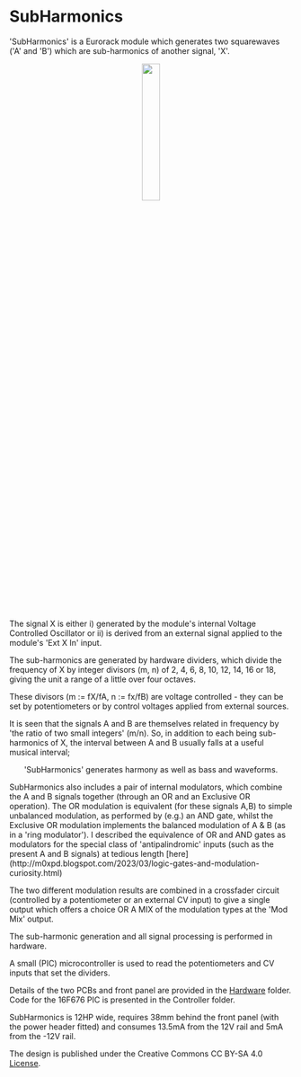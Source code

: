 # SubHarmonics 


'SubHarmonics' is a Eurorack module which generates two squarewaves ('A' and 'B') which are sub-harmonics of another signal, 'X'.

<p width=100%, align="center">
<img width=25%, src="https://user-images.githubusercontent.com/3152962/235910644-7287523d-f6e4-4646-8f2e-4d9a3b19b405.png">
</p>


The signal X is either i) generated by the module's internal Voltage Controlled Oscillator or ii) is derived from an external signal applied to the 
module's 'Ext X In' input.

The sub-harmonics are generated by hardware dividers, which divide the frequency of X by integer divisors (m, n) of 2, 4, 6, 8, 10, 12, 14, 16 or 18,
giving the unit a range of a little over four octaves. 

These divisors (m := fX/fA, n := fx/fB) are voltage controlled - they can be set by potentiometers or by control voltages applied from external sources.

It is seen that the signals A and B are themselves related in frequency by 'the ratio of two small integers' (m/n). So, in addition to each being 
sub-harmonics of X, the interval between A and B usually falls at a useful musical interval; 
<p align='center'>
'SubHarmonics' generates harmony as well as bass and waveforms.
</p>
SubHarmonics also includes a pair of internal modulators, which combine the A and B signals together (through an OR and an Exclusive OR operation). 
The OR modulation is equivalent (for these signals A,B) to simple unbalanced modulation, as performed by (e.g.) an AND gate, whilst the Exclusive OR
modulation implements the balanced modulation of A & B (as in a 'ring modulator'). I described the equivalence of OR and AND gates as modulators for 
the special class of 'antipalindromic' inputs (such as the present A and B signals) at tedious length [here](http://m0xpd.blogspot.com/2023/03/logic-gates-and-modulation-curiosity.html)

The two different modulation results are combined in a crossfader circuit (controlled by a potentiometer or an external CV input) to give a single 
output which offers a choice OR A MIX of the modulation types at the 'Mod Mix' output.

The sub-harmonic generation and all signal processing is performed in hardware. 

A small (PIC) microcontroller is used to read the potentiometers and CV inputs that set the dividers. 

Details of the two PCBs and front panel are provided in the [Hardware](https://github.com/m0xpd/SubHarmonics/tree/main/Hardware) folder. Code for 
the 16F676 PIC is presented in the Controller folder.

SubHarmonics is 12HP wide, requires 38mm behind the front panel (with the power header fitted) and consumes  13.5mA from the 12V rail and 5mA 
from the -12V rail.

The design is published under the Creative Commons CC BY-SA 4.0 [License](https://github.com/m0xpd/SubHarmonics/blob/main/LICENSE.txt).  
